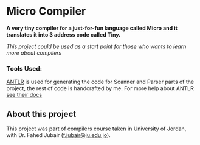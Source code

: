 # Micro Compiler
**A very tiny compiler for a just-for-fun language called Micro and it translates it into 3 address code called Tiny.**

_This project could be used as a start point for those who wants to learn more about compilers_

### Tools Used:
[ANTLR](http://www.antlr.org/) is used for generating the code for Scanner and Parser parts of the project, the rest of code is handcrafted by me.
For more help about ANTLR [see their docs](https://github.com/antlr/antlr4/blob/master/doc/index.md)

## About this project
This project was part of compilers course taken in University of Jordan, with Dr. Fahed Jubair (f.jubair@ju.edu.jo).

